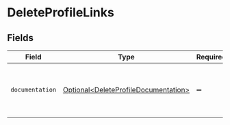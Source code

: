 # DeleteProfileLinks


## Fields

| Field                                                                                      | Type                                                                                       | Required                                                                                   | Description                                                                                |
| ------------------------------------------------------------------------------------------ | ------------------------------------------------------------------------------------------ | ------------------------------------------------------------------------------------------ | ------------------------------------------------------------------------------------------ |
| `documentation`                                                                            | [Optional\<DeleteProfileDocumentation>](../../models/errors/DeleteProfileDocumentation.md) | :heavy_minus_sign:                                                                         | The URL to the generic Mollie API error handling guide.                                    |